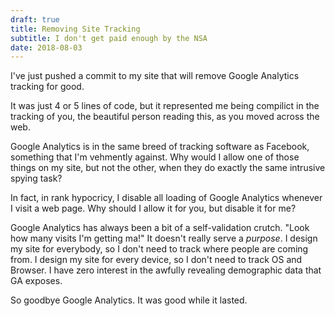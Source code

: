 ```yaml
---
draft: true
title: Removing Site Tracking
subtitle: I don't get paid enough by the NSA
date: 2018-08-03
---
```


I've just pushed a commit to my site that will remove Google Analytics tracking for good.

It was just 4 or 5 lines of code, but it represented me being compilict in the tracking of you, the beautiful person reading this, as you moved across the web.

Google Analytics is in the same breed of tracking software as Facebook, something that I'm vehmently against. Why would I allow one of those things on my site, but not the other, when they do exactly the same intrusive spying task?

In fact, in rank hypocricy, I disable all loading of Google Analytics whenever I visit a web page. Why should I allow it for you, but disable it for me?

Google Analytics has always been a bit of a self-validation crutch. "Look how many visits I'm getting ma!" It doesn't really serve a _purpose_. I design my site for everybody, so I don't need to track where people are coming from. I design my site for every device, so I don't need to track OS and Browser. I have zero interest in the awfully revealing demographic data that GA exposes. 

So goodbye Google Analytics. It was good while it lasted. 
